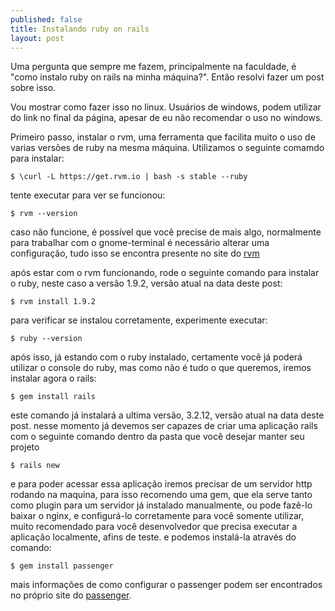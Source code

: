```yaml
---
published: false
title: Instalando ruby on rails
layout: post
---
```

Uma pergunta que sempre me fazem, principalmente na faculdade, é "como instalo ruby on rails na minha máquina?". Então resolvi fazer um post sobre isso.

Vou mostrar como fazer isso no linux. Usuários de windows, podem utilizar do link no final da página, apesar de eu não recomendar o uso no windows.

Primeiro passo, instalar o rvm, uma ferramenta que facilita muito o uso de varias versões de ruby na mesma máquina.
Utilizamos o seguinte comamdo para instalar:

    $ \curl -L https://get.rvm.io | bash -s stable --ruby

tente executar para ver se funcionou:

    $ rvm --version

caso não funcione, é possível que você precise de mais algo, normalmente para trabalhar com o gnome-terminal é necessário alterar uma configuração, tudo isso se encontra presente no site do <a href="https://rvm.io//">rvm</a>

após estar com o rvm funcionando, rode o seguinte comando para instalar o ruby, neste caso a versão 1.9.2, versão atual na data deste post:

    $ rvm install 1.9.2

para verificar se instalou corretamente, experimente executar:

    $ ruby --version

após isso, já estando com o ruby instalado, certamente você já poderá utilizar o console do ruby, mas como não é tudo o que queremos, iremos instalar agora o rails:

    $ gem install rails

este comando já instalará a ultima versão, 3.2.12, versão atual na data deste post.
nesse momento já devemos ser capazes de criar uma aplicação rails com o seguinte comando dentro da pasta que você desejar manter seu projeto

    $ rails new 

e para poder acessar essa aplicação iremos precisar de um servidor http rodando na maquina, para isso recomendo uma gem, que ela serve tanto como plugin para um servidor já instalado manualmente, ou pode fazê-lo baixar o nginx, e configurá-lo corretamente para você somente utilizar, muito recomendado para você desenvolvedor que precisa executar a aplicação localmente, afins de teste.
e podemos instalá-la através do comando:

    $ gem install passenger

mais informações de como configurar o passenger podem ser encontrados no próprio site do <a href="https://www.phusionpassenger.com/">passenger</a>.